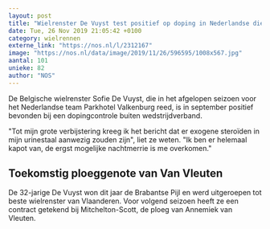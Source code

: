 ```yaml
---
layout: post
title: "Wielrenster De Vuyst test positief op doping in Nederlandse dienst"
date: Tue, 26 Nov 2019 21:05:42 +0100
category: wielrennen
externe_link: "https://nos.nl/l/2312167"
image: "https://nos.nl/data/image/2019/11/26/596595/1008x567.jpg"
aantal: 101
unieke: 82
author: "NOS"
---
```


<p>De Belgische wielrenster Sofie De Vuyst, die in het afgelopen seizoen voor het Nederlandse team Parkhotel Valkenburg reed, is in september positief bevonden bij een dopingcontrole buiten wedstrijdverband.</p>
<p>"Tot mijn grote verbijstering kreeg ik het bericht dat er exogene steroïden in mijn urinestaal aanwezig zouden zijn", liet ze weten. "Ik ben er helemaal kapot van, de ergst mogelijke nachtmerrie is me overkomen."</p>
<h2>Toekomstig ploeggenote van Van Vleuten</h2>
<p>De 32-jarige De Vuyst won dit jaar de Brabantse Pijl en werd uitgeroepen tot beste wielrenster van Vlaanderen. Voor volgend seizoen heeft ze een contract getekend bij Mitchelton-Scott, de ploeg van Annemiek van Vleuten.</p>
